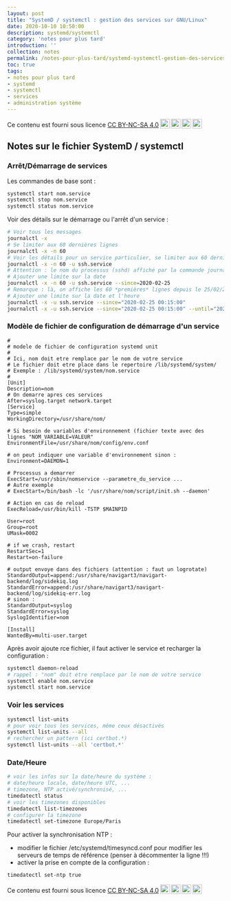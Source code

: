 ```yaml
---
layout: post
title: "SystemD / systemctl : gestion des services sur GNU/Linux"
date: 2020-10-10 10:50:00
description: systemd/systemctl
category: 'notes pour plus tard'
introduction: ''
collection: notes
permalink: /notes-pour-plus-tard/systemd-systemctl-gestion-des-services-sur-GNU-Linux/
toc: true
tags:
- notes pour plus tard
- systemd
- systemctl
- services
- administration système
---
```


Ce contenu est fourni sous licence [CC BY-NC-SA 4.0](https://creativecommons.org/licenses/by-nc-sa/4.0/deed.fr)<img style="height:22px!important;margin-left:3px;vertical-align:text-bottom;" src="https://mirrors.creativecommons.org/presskit/icons/cc.svg?ref=chooser-v1"><img style="height:22px!important;margin-left:3px;vertical-align:text-bottom;" src="https://mirrors.creativecommons.org/presskit/icons/by.svg?ref=chooser-v1"><img style="height:22px!important;margin-left:3px;vertical-align:text-bottom;" src="https://mirrors.creativecommons.org/presskit/icons/nc.svg?ref=chooser-v1"><img style="height:22px!important;margin-left:3px;vertical-align:text-bottom;" src="https://mirrors.creativecommons.org/presskit/icons/sa.svg?ref=chooser-v1">

## Notes sur le fichier SystemD / systemctl
### Arrêt/Démarrage de services
Les commandes de base sont :
``` bash
systemctl start nom.service
systemctl stop nom.service
systemctl status nom.service
```
Voir des détails sur le démarrage ou l'arrêt d'un service :
``` bash
# Voir tous les messages
journalctl -x
# Se limiter aux 60 dernières lignes
journalctl -x -n 60
# Voir les détails pour un service particulier, se limiter aux 60 dernières lignes
journalctl -x -n 60 -u ssh.service
# Attention : le nom du processus (sshd) affiché par la commande journalctl ne correspond pas au nom du service (ssh)
# Ajouter une limite sur la date
journalctl -x -n 60 -u ssh.service --since=2020-02-25 
# Remarque : là, on affiche les 60 *premières* lignes depuis le 25/02/2020 à minuit
# Ajouter une limite sur la date et l'heure
journalctl -x -u ssh.service --since="2020-02-25 00:15:00"
journalctl -x -u ssh.service --since="2020-02-25 00:15:00" --until="2020-02-25 00:45:00"
```

### Modèle de fichier de configuration de démarrage d'un service
```
#
# modele de fichier de configuration systemd unit
#
# Ici, nom doit etre remplace par le nom de votre service
# Le fichier doit etre place dans le repertoire /lib/systemd/system/
# Exemple : /lib/systemd/system/nom.service
#
[Unit]
Description=nom
# On demarre apres ces services
After=syslog.target network.target
[Service]
Type=simple
WorkingDirectory=/usr/share/nom/

# Si besoin de variables d'environnement (fichier texte avec des lignes "NOM_VARIABLE=VALEUR"
EnvironmentFile=/usr/share/nom/config/env.conf

# on peut indiquer une variable d'environnement sinon :
Environment=DAEMON=1

# Processus a demarrer
ExecStart=/usr/sbin/nomservice --parametre_du_service ...
# Autre exemple
# ExecStart=/bin/bash -lc '/usr/share/nom/script/init.sh --daemon'

# Action en cas de reload
ExecReload=/usr/bin/kill -TSTP $MAINPID

User=root
Group=root
UMask=0002

# if we crash, restart
RestartSec=1
Restart=on-failure

# output envoye dans des fichiers (attention : faut un logrotate)
StandardOutput=append:/usr/share/navigart3/navigart-backend/log/sidekiq.log
StandardError=append:/usr/share/navigart3/navigart-backend/log/sidekiq-err.log
# sinon :
StandardOutput=syslog
StandardError=syslog
SyslogIdentifier=nom

[Install]
WantedBy=multi-user.target
```

Après avoir ajoute rce fichier, il faut activer le service et recharger la configuration :
``` bash
systemctl daemon-reload
# rappel : "nom" doit etre remplace par le nom de votre service
systemctl enable nom.service
systemctl start nom.service
```


### Voir les services
``` bash
systemctl list-units
# pour voir tous les services, même ceux désactivés
systemctl list-units --all
# rechercher un pattern (ici certbot.*)
systemctl list-units --all 'certbot.*'
```

### Date/Heure
``` bash
# voir les infos sur la date/heure du système :
# date/heure locale, date/heure UTC, ...
# timezone, NTP activé/synchronisé, ...
timedatectl status
# voir les timezones disponibles 
timedatectl list-timezones
# configurer la timezone
timedatectl set-timezone Europe/Paris
```

Pour activer la synchronisation NTP :
* modifier le fichier /etc/systemd/timesyncd.conf pour modifier les serveurs de temps de référence (penser à décommenter la ligne !!!)
* activer la prise en compte de la configuration :
``` bash
timedatectl set-ntp true
```

Ce contenu est fourni sous licence [CC BY-NC-SA 4.0](https://creativecommons.org/licenses/by-nc-sa/4.0/deed.fr)<img style="height:22px!important;margin-left:3px;vertical-align:text-bottom;" src="https://mirrors.creativecommons.org/presskit/icons/cc.svg?ref=chooser-v1"><img style="height:22px!important;margin-left:3px;vertical-align:text-bottom;" src="https://mirrors.creativecommons.org/presskit/icons/by.svg?ref=chooser-v1"><img style="height:22px!important;margin-left:3px;vertical-align:text-bottom;" src="https://mirrors.creativecommons.org/presskit/icons/nc.svg?ref=chooser-v1"><img style="height:22px!important;margin-left:3px;vertical-align:text-bottom;" src="https://mirrors.creativecommons.org/presskit/icons/sa.svg?ref=chooser-v1">
